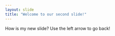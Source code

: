 ```yaml
---
layout: slide
title: "Welcome to our second slide!"
---
```

How is my new slide?
Use the left arrow to go back!
